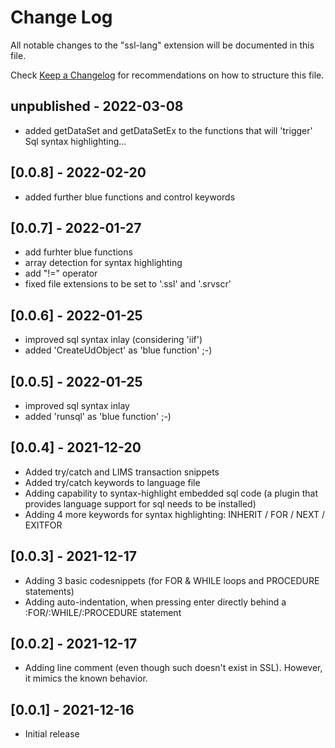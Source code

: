 # Change Log

All notable changes to the "ssl-lang" extension will be documented in this file.

Check [Keep a Changelog](http://keepachangelog.com/) for recommendations on how to structure this file.

## unpublished - 2022-03-08
- added getDataSet and getDataSetEx to the functions that will 'trigger' Sql syntax highlighting...
## [0.0.8] - 2022-02-20
- added further blue functions and control keywords

## [0.0.7] - 2022-01-27

- add furhter blue functions 
- array detection for syntax highlighting
- add "!=" operator
- fixed file extensions to be set to '.ssl' and '.srvscr'

## [0.0.6] - 2022-01-25

- improved sql syntax inlay (considering 'iif')
- added 'CreateUdObject' as 'blue function' ;-)

## [0.0.5] - 2022-01-25

- improved sql syntax inlay
- added 'runsql' as 'blue function' ;-)

## [0.0.4] - 2021-12-20

- Added try/catch and LIMS transaction snippets
- Added try/catch keywords to language file
- Adding capability to syntax-highlight embedded sql code (a plugin that provides language support for sql needs to be installed)
- Adding 4 more keywords for syntax highlighting: INHERIT / FOR / NEXT / EXITFOR

## [0.0.3] - 2021-12-17

- Adding 3 basic codesnippets (for FOR & WHILE loops and PROCEDURE statements)
- Adding auto-indentation, when pressing enter directly behind a :FOR/:WHILE/:PROCEDURE statement

## [0.0.2] - 2021-12-17

- Adding line comment (even though such doesn't exist in SSL). However, it mimics the known behavior.

## [0.0.1] - 2021-12-16

- Initial release